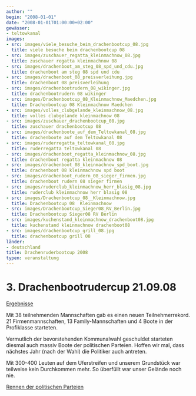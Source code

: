```yaml
---
author: ""
begin: "2008-01-01"
date: "2008-01-01T01:00:00+02:00"
gewässer: 
- teltowkanal
images:
- src: images/viele_besuche_beim_drachenbootcup_08.jpg
  title: viele besuche beim drachenbootcup 08
- src: images/zuschauer_regatta_kleinmachnow_08.jpg
  title: zuschauer regatta kleinmachnow 08
- src: images/drachenboot_am_steg_08_spd_und_cdu.jpg
  title: drachenboot am steg 08 spd und cdu
- src: images/drachenboot_08_preisverleihung.jpg
  title: drachenboot 08 preisverleihung
- src: images/drachenbootrudern_08_wikinger.jpg
  title: drachenbootrudern 08 wikinger
- src: images/Drachenbootcup_08_Kleinmachnow_Maedchen.jpg
  title: Drachenbootcup 08 Kleinmachnow Maedchen
- src: images/volles_clubgelande_kleinmachnow_08.jpg
  title: volles clubgelande kleinmachnow 08
- src: images/zuschauer_drachenbootcup_08.jpg
  title: zuschauer drachenbootcup 08
- src: images/drachenboote_auf_dem_Teltowkanal_08.jpg
  title: drachenboote auf dem Teltowkanal 08
- src: images/ruderregatta_teltowkanal_08.jpg
  title: ruderregatta teltowkanal 08
- src: images/drachenboot_regatta_kleinmachnow_08.jpg
  title: drachenboot regatta kleinmachnow 08
- src: images/drachenboot_08_kleinmachnow_spd_boot.jpg
  title: drachenboot 08 kleinmachnow spd boot
- src: images/drachenboot_rudern_08_sieger_firmen.jpg
  title: drachenboot rudern 08 sieger firmen
- src: images/ruderclub_kleinmachnow_herr_blasig_08.jpg
  title: ruderclub kleinmachnow herr blasig 08
- src: images/Drachenbootcup_08__Kleinmachnow.jpg
  title: Drachenbootcup 08  Kleinmachnow
- src: images/Drachenbootcup_Sieger08_RV_Berlin.jpg
  title: Drachenbootcup Sieger08 RV Berlin
- src: images/kuchenstand_kleinmachnow_drachenboot08.jpg
  title: kuchenstand kleinmachnow drachenboot08
- src: images/drachenbootcup_grill_08.jpg
  title: drachenbootcup grill 08
länder: 
- deutschland
title: Drachenruderbootcup 2008
typen: veranstaltung
---
```



# 3. Drachenbootrudercup 21.09.08


[Ergebnisse](/berichte/2008/drachenbootcup_ergebnisse_08)

Mit 38 teilnehmenden Mannschaften gab es einen neuen Teilnehmerrekord. 21 Firmenmannschaften, 13 Family-Mannschaften und 4 Boote in der Profiklasse starteten.

Vermutlich der bevorstehenden Kommunalwahl geschuldet starteten diesmal auch massiv Boote der politischen Parteien. Hoffen wir mal, dass nächstes Jahr (nach der Wahl) die Politiker auch antreten.

Mit 300-400 Leuten auf dem Uferstreifen und unserem Grundstück war teilweise kein Durchkommen mehr. So überfüllt war unser Gelände noch nie.

[Rennen der politischen Parteien](/berichte/2008/parteien_regatta_08)
